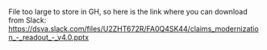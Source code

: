 File too large to store in GH, so here is the link where you can download from Slack: https://dsva.slack.com/files/U2ZHT672R/FA0Q4SK44/claims_modernization_-_readout_-_v4.0.pptx
